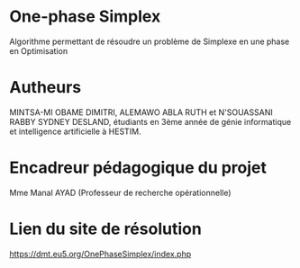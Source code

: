 # One-phase Simplex
Algorithme permettant de résoudre un problème de Simplexe en une phase en Optimisation

# Autheurs
MINTSA-MI OBAME DIMITRI, ALEMAWO ABLA RUTH et N'SOUASSANI RABBY SYDNEY DESLAND, étudiants en 3ème année de génie informatique et intelligence artificielle à HESTIM.

# Encadreur pédagogique du projet
Mme Manal AYAD (Professeur de recherche opérationnelle)

# Lien du site de résolution 
https://dmt.eu5.org/OnePhaseSimplex/index.php
